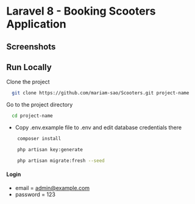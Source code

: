 # Laravel 8 - Booking Scooters Application

## Screenshots

## Run Locally

Clone the project

```bash
  git clone https://github.com/mariam-sao/Scooters.git project-name
```

Go to the project directory

```bash
  cd project-name
```

-   Copy .env.example file to .env and edit database credentials there

```bash
    composer install
```

```bash
    php artisan key:generate
```

```bash
    php artisan migrate:fresh --seed
```

#### Login

-   email = admin@example.com
-   password = 123
